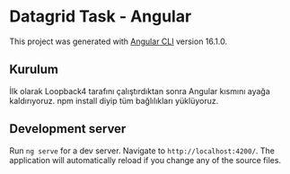 # Datagrid Task -  Angular

This project was generated with [Angular CLI](https://github.com/angular/angular-cli) version 16.1.0.

## Kurulum 

İlk olarak Loopback4 tarafını çalıştırdıktan sonra Angular kısmını ayağa kaldırıyoruz.
npm install diyip tüm bağlılıkları yüklüyoruz.

## Development server

Run `ng serve` for a dev server. Navigate to `http://localhost:4200/`. The application will automatically reload if you change any of the source files.

